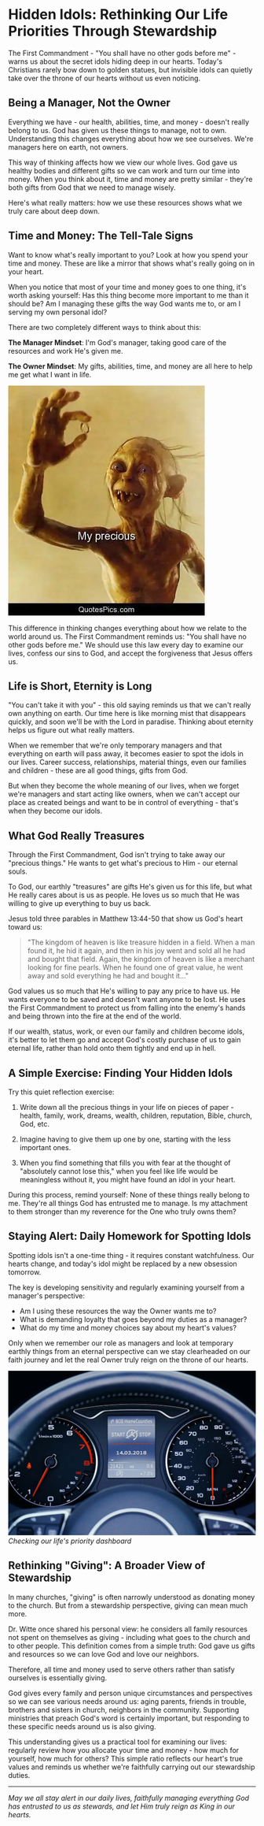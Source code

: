 # Hidden Idols: Rethinking Our Life Priorities Through Stewardship

The First Commandment - "You shall have no other gods before me" - warns us about the secret idols hiding deep in our hearts. Today's Christians rarely bow down to golden statues, but invisible idols can quietly take over the throne of our hearts without us even noticing.

## Being a Manager, Not the Owner

Everything we have - our health, abilities, time, and money - doesn't really belong to us. God has given us these things to manage, not to own. Understanding this changes everything about how we see ourselves. We're managers here on earth, not owners.

This way of thinking affects how we view our whole lives. God gave us healthy bodies and different gifts so we can work and turn our time into money. When you think about it, time and money are pretty similar - they're both gifts from God that we need to manage wisely.

Here's what really matters: how we use these resources shows what we truly care about deep down.

## Time and Money: The Tell-Tale Signs

Want to know what's really important to you? Look at how you spend your time and money. These are like a mirror that shows what's really going on in your heart.

When you notice that most of your time and money goes to one thing, it's worth asking yourself: Has this thing become more important to me than it should be? Am I managing these gifts the way God wants me to, or am I serving my own personal idol?

There are two completely different ways to think about this:

**The Manager Mindset**: I'm God's manager, taking good care of the resources and work He's given me.

**The Owner Mindset**: My gifts, abilities, time, and money are all here to help me get what I want in life.

![](../images/myprecious.jpeg)

This difference in thinking changes everything about how we relate to the world around us. The First Commandment reminds us: "You shall have no other gods before me." We should use this law every day to examine our lives, confess our sins to God, and accept the forgiveness that Jesus offers us.

## Life is Short, Eternity is Long

"You can't take it with you" - this old saying reminds us that we can't really own anything on earth. Our time here is like morning mist that disappears quickly, and soon we'll be with the Lord in paradise. Thinking about eternity helps us figure out what really matters.

When we remember that we're only temporary managers and that everything on earth will pass away, it becomes easier to spot the idols in our lives. Career success, relationships, material things, even our families and children - these are all good things, gifts from God.

But when they become the whole meaning of our lives, when we forget we're managers and start acting like owners, when we can't accept our place as created beings and want to be in control of everything - that's when they become our idols.

## What God Really Treasures

Through the First Commandment, God isn't trying to take away our "precious things." He wants to get what's precious to Him - our eternal souls.

To God, our earthly "treasures" are gifts He's given us for this life, but what He really cares about is us as people. He loves us so much that He was willing to give up everything to buy us back.

Jesus told three parables in Matthew 13:44-50 that show us God's heart toward us:

> "The kingdom of heaven is like treasure hidden in a field. When a man found it, he hid it again, and then in his joy went and sold all he had and bought that field. Again, the kingdom of heaven is like a merchant looking for fine pearls. When he found one of great value, he went away and sold everything he had and bought it..."

God values us so much that He's willing to pay any price to have us. He wants everyone to be saved and doesn't want anyone to be lost. He uses the First Commandment to protect us from falling into the enemy's hands and being thrown into the fire at the end of the world.

If our wealth, status, work, or even our family and children become idols, it's better to let them go and accept God's costly purchase of us to gain eternal life, rather than hold onto them tightly and end up in hell.

## A Simple Exercise: Finding Your Hidden Idols

Try this quiet reflection exercise:

1. Write down all the precious things in your life on pieces of paper - health, family, work, dreams, wealth, children, reputation, Bible, church, God, etc.
    
2. Imagine having to give them up one by one, starting with the less important ones.
    
3. When you find something that fills you with fear at the thought of "absolutely cannot lose this," when you feel like life would be meaningless without it, you might have found an idol in your heart.
    

During this process, remind yourself: None of these things really belong to me. They're all things God has entrusted me to manage. Is my attachment to them stronger than my reverence for the One who truly owns them?

## Staying Alert: Daily Homework for Spotting Idols

Spotting idols isn't a one-time thing - it requires constant watchfulness. Our hearts change, and today's idol might be replaced by a new obsession tomorrow.

The key is developing sensitivity and regularly examining yourself from a manager's perspective:

- Am I using these resources the way the Owner wants me to?
- What is demanding loyalty that goes beyond my duties as a manager?
- What do my time and money choices say about my heart's values?

Only when we remember our role as managers and look at temporary earthly things from an eternal perspective can we stay clearheaded on our faith journey and let the real Owner truly reign on the throne of our hearts.

![](../images/meter.jpeg) _Checking our life's priority dashboard_

## Rethinking "Giving": A Broader View of Stewardship

In many churches, "giving" is often narrowly understood as donating money to the church. But from a stewardship perspective, giving can mean much more.

Dr. Witte once shared his personal view: he considers all family resources not spent on themselves as giving - including what goes to the church and to other people. This definition comes from a simple truth: God gave us gifts and resources so we can love God and love our neighbors.

Therefore, all time and money used to serve others rather than satisfy ourselves is essentially giving.

God gives every family and person unique circumstances and perspectives so we can see various needs around us: aging parents, friends in trouble, brothers and sisters in church, neighbors in the community. Supporting ministries that preach God's word is certainly important, but responding to these specific needs around us is also giving.

This understanding gives us a practical tool for examining our lives: regularly review how you allocate your time and money - how much for yourself, how much for others? This simple ratio reflects our heart's true values and reminds us whether we're faithfully carrying out our stewardship duties.

---

_May we all stay alert in our daily lives, faithfully managing everything God has entrusted to us as stewards, and let Him truly reign as King in our hearts._